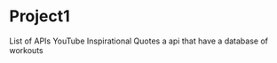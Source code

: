 # Project1


















List of APIs
YouTube 
Inspirational Quotes 
a api that have a database of workouts 




